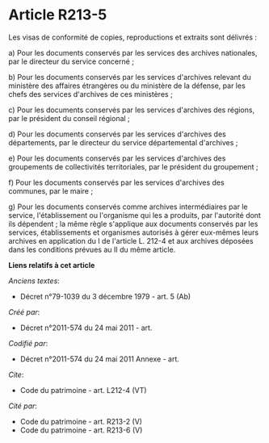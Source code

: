 # Article R213-5

Les visas de conformité de copies, reproductions et extraits sont délivrés :

a) Pour les documents conservés par les services des archives nationales, par le directeur du service concerné ;

b) Pour les documents conservés par les services d'archives relevant du ministère des affaires étrangères ou du ministère de
la défense, par les chefs des services d'archives de ces ministères ;

c) Pour les documents conservés par les services d'archives des régions, par le président du conseil régional ;

d) Pour les documents conservés par les services d'archives des départements, par le directeur du service départemental
d'archives ;

e) Pour les documents conservés par les services d'archives des groupements de collectivités territoriales, par le président
du groupement ;

f) Pour les documents conservés par les services d'archives des communes, par le maire ;

g) Pour les documents conservés comme archives intermédiaires par le service, l'établissement ou l'organisme qui les a
produits, par l'autorité dont ils dépendent ; la même règle s'applique aux documents conservés par les services,
établissements et organismes autorisés à gérer eux-mêmes leurs archives en application du I de l'article L. 212-4 et aux
archives déposées dans les conditions prévues au II du même article.

**Liens relatifs à cet article**

_Anciens textes_:

  - Décret n°79-1039 du 3 décembre 1979 - art. 5 (Ab)

_Créé par_:

  - Décret n°2011-574 du 24 mai 2011  - art.

_Codifié par_:

  - Décret n°2011-574 du 24 mai 2011 Annexe - art.

_Cite_:

  - Code du patrimoine - art. L212-4 (VT)

_Cité par_:

  - Code du patrimoine - art. R213-2 (V)
  - Code du patrimoine - art. R213-6 (V)
